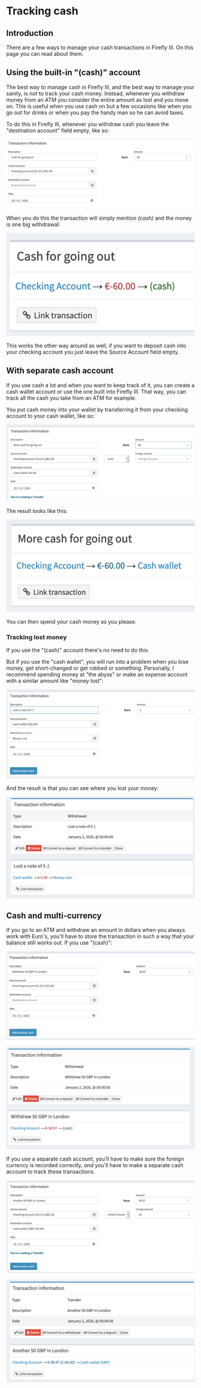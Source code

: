 # Tracking cash

## Introduction

There are a few ways to manage your cash transactions in Firefly III. On this page you can read about them.

## Using the built-in "(cash)" account

The best way to manage cash in Firefly III, and the best way to manage your sanity, is _not_ to track your cash money. Instead, whenever you withdraw money from an ATM you consider the entire amount as lost and you move on. This is useful when you use cash on but a few occasions like when you go out for drinks or when you pay the handy man so he can avoid taxes.

To do this in Firefly III, whenever you withdraw cash you leave the "destination account" field empty, like so:

![Making a new transaction for the (cash) account.](../.gitbook/assets/cash_built_in_1%20%282%29.png)

When you do this the transaction will simply mention _(cash)_ and the money is one big withdrawal:

![View a transaction for the (cash) account.](../.gitbook/assets/cash_built_in_2%20%281%29.png)

This works the other way around as well, if you want to deposit cash into your checking account you just leave the Source Account field empty.

## With separate cash account

If you use cash a lot and when you want to keep track of it, you can create a cash wallet account or use the one built into Firefly III. That way, you can track all the cash you take from an ATM for example.

You put cash money into your wallet by transferring it from your checking account to your cash wallet, like so:

![Making a new transaction for a cash wallet.](../.gitbook/assets/cash_wallet_1%20%281%29.png)

The result looks like this:

![View a transaction for the cash wallet.](../.gitbook/assets/cash_wallet_2%20%281%29.png)

You can then spend your cash money as you please.

### Tracking lost money

If you use the "(cash)" account there's no need to do this.

But if you use the "cash wallet", you will run into a problem when you lose money, get short-changed or get robbed or something. Personally, I recommend spending money at "the abyss" or make an expense account with a similar amount like "money lost":

![Create a transaction about money lost.](../.gitbook/assets/money_lost_1%20%281%29.png)

And the result is that you can see where you lost your money:

![View a transaction about money lost.](../.gitbook/assets/money_lost_2%20%281%29.png)

## Cash and multi-currency

If you go to an ATM and withdraw an amount in dollars when you always work with Euro's, you'll have to store the transaction in such a way that your balance still works out. If you use "(cash)":

![Create a multi-currency cash withdrawal.](../.gitbook/assets/multi_1%20%281%29.png)

![View a multi-currency cash withdrawal.](../.gitbook/assets/multi_2%20%281%29.png)

If you use a separate cash account, you'll have to make sure the foreign currency is recorded correctly, _and_ you'll have to make a separate cash account to track these transactions.

![Create a multi-currency cash transfer to your wallet.](../.gitbook/assets/multi_3%20%281%29.png)

![View a multi-currency cash transfer to your wallet.](../.gitbook/assets/multi_4%20%281%29.png)


